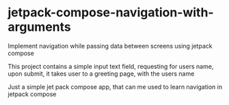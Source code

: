 # jetpack-compose-navigation-with-arguments

Implement navigation while passing data between screens using jetpack compose

This project contains a simple input text field, requesting for users name, upon submit, it takes user to a greeting page, with the users name

Just a simple jet pack compose app, that can me used to learn navigation in jetpack compose
